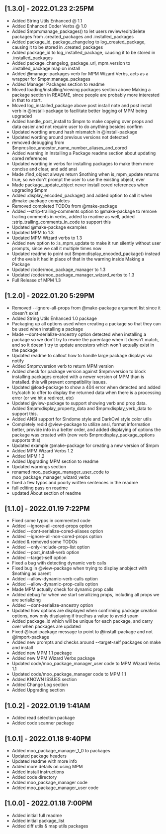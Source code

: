 ## [1.3.0] - 2022.01.23 2:25PM
* Added String Utils Enhanced @ 1.1
* Added Enhanced Coder Verbs @ 1.0
* Added $mpm:manage_packages() to let users review/edit/delete packages from .created_packages and .installed_packages
* Added package_id, package_changelog to log_created_package, causing it to be stored in .created_packages
* Added package_id to log_installed_package, causing it to be stored in .installed_packages
* Added package_changelog, package_url, mpm_version to .installed_package map on install
* Added @manage-packages verb for MPM Wizard Verbs, acts as a wrapper for $mpm:manage_packages
* Added Manager Packages section to readme
* Moved loading/installing/viewing packages section above Making a package section in README, since people are probably more interested in that to start.
* Moved log_installed_package above post install note and post install verb in @install-package to facilitate better logging of MPM being upgraded
* Added handle_post_install to $mpm to make copying over props and data easier and not require user to do anything besides confirm
* Updated wording around hash mismatch in @install-package
* Updated wording around previous versions not detected
* removed debugging from $mpm:slice_ancestor_name_number_aliases_and_cored
* Added warning in Installing a Package readme section about updating cored references
* Updated wording in verbs for installing packages to make them more concise and clear, and add ansi
* Made :find_object always return $nothing when is_mpm_update returns true, so we don't prompt the user to use the existing object, ever
* Made package_update_object never install cored references when upgrading $mpm
* Added :display_encoded_package() and added option to call it when @make-package completes
* Removed completed TODOs from @make-package 
* Added --strip-trailing-comments option to @make-package to remove trailing comments in verbs, added to readme as well, added :strip_trailing_comments_in_code to support this
* Updated @make-package examples
* Updated MPM to 1.3
* Updated MPM Wizard verbs to 1.3
* Added new option to :is_mpm_update to make it run silently without user prompts, since we call it multiple times now
* Updated readme to point out $mpm:display_encoded_package() instead of the evals it had in place of that in the warning inside Making a Package
* Updated /code/moo_package_manager to 1.3
* Updated /code/moo_package_manager_wizard_verbs to 1.3
* Full Release of MPM 1.3

## [1.2.0] - 2022.01.20 5:29PM
* Removed --ignore-all-props from @make-package argument list since it doesn't exist
* Added String Utils Enhanced 1.0 package
* Packaging up all options used when creating a package so that they can be used when installing a package
* Made --dont-serialize-ancestry option detected when installing a package so we don't try to rewire the parentage when it doesn't match, and so it doesn't try to update ancestors which won't actually exist in the package
* Updated readme to callout how to handle large package displays via notify
* Added $mpm:version verb to return MPM version
* Added check for package version against $mpm:version to block installing packages created with a newer version of MPM than is installed. this will prevent compatibility issues.
* Updated @load-package to show a 404 error when detected and added try/catch to offer to display the returned data when there is a processing error (or we hit a redirect, etc)
* Updated @view-package to support showing verb and prop data. Added $mpm:display_property_data and $mpm:display_verb_data to support this.
* Added ANSI support for Sindome style and DarkOwl style color utils
* Completely redid @view-package to utilize ansi, format information better, provide info in a better order, and added displaying of options the package was created with (new verb $mpm:display_package_options supports this)
* Updated example @make-package for creating a new version of $mpm
* Added MPM Wizard Verbs 1.2
* Added MPM 1.2
* Added Upgrading MPM section to readme
* Updated warnings section
* renamed moo_package_manager_user_code to moo_package_manager_wizard_verbs
* fixed a few typos and poorly written sentences in the readme
* full editing pass on readme
* updated About section of readme

## [1.1.0] - 2022.01.19 7:22PM
* Fixed some typos in commented code
* Added --ignore-all-cored-props option
* Added --dont-serialize-cored-aliases option
* Added --ignore-all-non-cored-props option
* Added & removed some TODOs
* Added --only-include-prop-list option
* Added --post_install-verb option
* Added --target-self option
* Fixed a bug with detecting dynamic verb calls
* Fixed bug in @view-package when trying to display anobject with $nothing as parent
* Added --allow-dynamic-verb-calls option
* Added --allow-dynamic-prop-calls option
* Made MPM actually check for dynamic prop calls
* Added debug for when we start serailizing props, including all props we are serializing
* Added --dont-serialize-ancestry  option
* Updated how options are displayed when confirming package creation options, now only displaying if true/has a value to avoid spam
* Added package_id which will be unique for each package, and carry over when packages are updated
* Fixed @load-package message to point to @install-package and not @import-package
* Added new prompts and checks around --target-self packages on make and install
* Added new MPM 1.1 package
* Added new MPM Wizard Verbs package
* Updated code/moo_package_manager_user code to MPM Wizard Verbs 1.1
* Updated code/moo_package_manager code to MPM 1.1
* Added KNOWN ISSUES section
* Added Change Log section
* Added Upgrading section

## [1.0.2] - 2022.01.19 1:41AM
* Added read selection package
* Added code scanner package

## [1.0.1] - 2022.01.18 9:40PM
* Added moo_package_manager_1_0 to packages
* Updated package headers
* Updated readme with more info
* Added more details on using MPM
* Added install instructions
* Added code directory
* Added moo_package_manager code
* Added moo_package_manager_user code

## [1.0.0] - 2022.01.18 7:00PM
* Added initial full readme
* Added initial package_list
* Added diff utils & map utils packages
